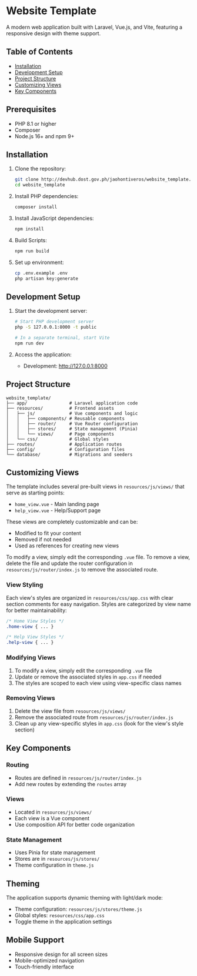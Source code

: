 # Website Template

A modern web application built with Laravel, Vue.js, and Vite, featuring a responsive design with theme support.

## Table of Contents
- [Installation](#installation)
- [Development Setup](#development-setup)
- [Project Structure](#project-structure)
- [Customizing Views](#customizing-views)
- [Key Components](#key-components)

## Prerequisites

- PHP 8.1 or higher
- Composer
- Node.js 16+ and npm 9+

## Installation

1. Clone the repository:
   ```bash
   git clone http://devhub.dost.gov.ph/jaohontiveros/website_template.git
   cd website_template
   ```

2. Install PHP dependencies:
   ```bash
   composer install
   ```

3. Install JavaScript dependencies:
   ```bash
   npm install
   ```

4. Build Scripts:
   ```bash
   npm run build
   ```

5. Set up environment:
   ```bash
   cp .env.example .env
   php artisan key:generate
   ```

## Development Setup

1. Start the development server:
   ```bash
   # Start PHP development server
   php -S 127.0.0.1:8000 -t public
   
   # In a separate terminal, start Vite
   npm run dev
   ```

2. Access the application:
   - Development: http://127.0.0.1:8000


## Project Structure

```
website_template/
├── app/                # Laravel application code
├── resources/          # Frontend assets
│   ├── js/             # Vue components and logic
│   │   ├── components/ # Reusable components
│   │   ├── router/     # Vue Router configuration
│   │   ├── stores/     # State management (Pinia)
│   │   └── views/      # Page components
│   └── css/            # Global styles
├── routes/             # Application routes
├── config/             # Configuration files
└── database/           # Migrations and seeders
```


## Customizing Views

The template includes several pre-built views in `resources/js/views/` that serve as starting points:
- `home_view.vue` - Main landing page
- `help_view.vue` - Help/Support page

These views are completely customizable and can be:
- Modified to fit your content
- Removed if not needed
- Used as references for creating new views

To modify a view, simply edit the corresponding `.vue` file. To remove a view, delete the file and update the router configuration in `resources/js/router/index.js` to remove the associated route.

### View Styling
Each view's styles are organized in `resources/css/app.css` with clear section comments for easy navigation. Styles are categorized by view name for better maintainability:

```css
/* Home View Styles */
.home-view { ... }

/* Help View Styles */
.help-view { ... }
```

### Modifying Views
1. To modify a view, simply edit the corresponding `.vue` file
2. Update or remove the associated styles in `app.css` if needed
3. The styles are scoped to each view using view-specific class names

### Removing Views
1. Delete the view file from `resources/js/views/`
2. Remove the associated route from `resources/js/router/index.js`
3. Clean up any view-specific styles in `app.css` (look for the view's style section)


## Key Components

### Routing
- Routes are defined in `resources/js/router/index.js`
- Add new routes by extending the `routes` array

### Views
- Located in `resources/js/views/`
- Each view is a Vue component
- Use composition API for better code organization

### State Management
- Uses Pinia for state management
- Stores are in `resources/js/stores/`
- Theme configuration in `theme.js`

## Theming

The application supports dynamic theming with light/dark mode:
- Theme configuration: `resources/js/stores/theme.js`
- Global styles: `resources/css/app.css`
- Toggle theme in the application settings

## Mobile Support

- Responsive design for all screen sizes
- Mobile-optimized navigation
- Touch-friendly interface
